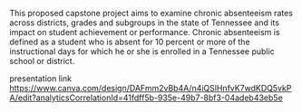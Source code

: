 This proposed capstone project aims to examine chronic absenteeism rates across districts, grades and subgroups in the state of Tennessee and its impact on student achievement or performance. Chronic absenteeism is defined as a student who is absent for 10 percent or more of the instructional days for which he or she is enrolled in a Tennessee public school or district.


presentation link 
https://www.canva.com/design/DAFmm2vBb4A/n4iQSlHnfvK7wdKDQ5vkPA/edit?analyticsCorrelationId=41fdff5b-935e-49b7-8bf3-04adeb43eb5e
